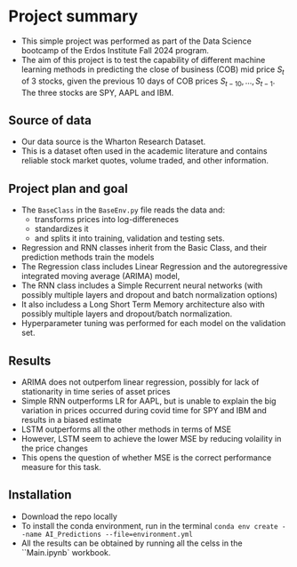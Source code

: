 # Project summary

- This simple project was performed as part of the Data Science bootcamp of the Erdos Institute Fall 2024 program.
- The aim of this project is to test the capability of different machine learning methods in predicting the close of business (COB) mid price $S_t$ of $3$ stocks, given the previous 10 days of COB prices $S_{t−10}, ..., S_{t−1}$. The three stocks are SPY, AAPL and IBM.

## Source of data

- Our data source is the Wharton Research Dataset.
- This is a dataset often used in the academic literature and contains reliable stock market quotes, volume traded, and other information.

## Project plan and goal

- The ``BaseClass`` in the ``BaseEnv.py`` file reads the data and:
  - transforms prices into log-differeneces
  - standardizes it
  - and splits it into training, validation and testing sets.
- Regression and RNN classes inherit from the Basic Class, and their prediction methods train the models
- The Regression class includes Linear Regression and the autoregressive integrated moving average (ARIMA) model,
- The RNN class includes a Simple Recurrent neural networks (with possibly multiple layers and dropout and batch normalization options)
- It also includess a Long Short Term Memory architecture also with possibly multiple layers and dropout/batch normalization.
- Hyperparameter tuning was performed for each model on the validation set.

## Results

- ARIMA does not outperfom linear regression, possibly for lack of stationarity in time series of asset prices
- Simple RNN outperforms LR for AAPL, but is unable to explain the big variation in prices occurred during covid time for SPY and IBM and results in a biased estimate
- LSTM outperforms all the other methods in terms of MSE
- However, LSTM seem to achieve the lower MSE by reducing volaility in the price changes
- This opens the question of whether MSE is the correct performance measure for this task.

## Installation

- Download the repo locally
- To install the conda environment, run in the terminal `conda env create --name AI_Predictions --file=environment.yml`
- All the results can be obtained by running all the celss in the ``Main.ipynb` workbook.

